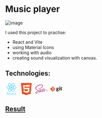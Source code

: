 # Music player

![image](https://github.com/G-o-T/music-player/assets/95774476/2f943a77-af68-44e3-925d-d1ff5e2a129c)

I used this project to practise:
- React and Vite
- using Material Icons
- working with audio
- creating sound visualization with canvas.

## Technologies:
<div>
  <img src="https://github.com/devicons/devicon/blob/master/icons/react/react-original-wordmark.svg" alt="react" width="40" height="40"/>&nbsp;
  <img src="https://github.com/devicons/devicon/blob/master/icons/html5/html5-original.svg" title="HTML5" alt="HTML" width="40" height="40"/>&nbsp;
  <img src="https://github.com/devicons/devicon/blob/master/icons/sass/sass-original.svg" alt="sass" width="40" height="40"/>&nbsp;
  <img src="https://github.com/devicons/devicon/blob/master/icons/git/git-original-wordmark.svg" title="Git" **alt="Git" width="40" height="40"/>
</div>

## [Result](https://g-o-t.github.io/music-player/)




